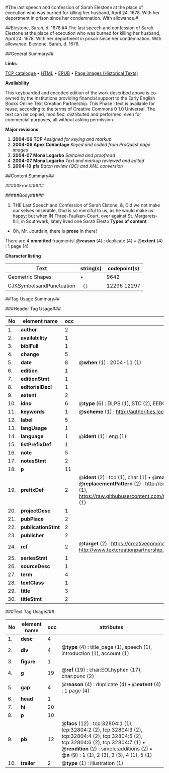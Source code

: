 #The last speech and confession of Sarah Elestone at the place of execution who was burned for killing her husband, April 24. 1678. With her deportment in prison since her condemnation. With allowance.#

##Elestone, Sarah, d. 1678.##
The last speech and confession of Sarah Elestone at the place of execution who was burned for killing her husband, April 24. 1678. With her deportment in prison since her condemnation. With allowance.
Elestone, Sarah, d. 1678.

##General Summary##

**Links**

[TCP catalogue](http://www.ota.ox.ac.uk/tcp/)  • 
[HTML](http://tei.it.ox.ac.uk/tcp/Texts-HTML/free/A49/A49649.html)  • 
[EPUB](http://tei.it.ox.ac.uk/tcp/Texts-EPUB/free/A49/A49649.epub) • 
[Page images (Historical Texts)](https://data.historicaltexts.jisc.ac.uk/view?pubId=eebo-99828377e&pageId=eebo-99828377e-32804-1)

**Availability**

This keyboarded and encoded edition of the
	       work described above is co-owned by the institutions
	       providing financial support to the Early English Books
	       Online Text Creation Partnership. This Phase I text is
	       available for reuse, according to the terms of Creative
	       Commons 0 1.0 Universal. The text can be copied,
	       modified, distributed and performed, even for
	       commercial purposes, all without asking permission.

**Major revisions**

1. __2004-06__ __TCP__ *Assigned for keying and markup*
1. __2004-06__ __Apex CoVantage__ *Keyed and coded from ProQuest page images*
1. __2004-07__ __Mona Logarbo__ *Sampled and proofread*
1. __2004-07__ __Mona Logarbo__ *Text and markup reviewed and edited*
1. __2004-10__ __pfs__ *Batch review (QC) and XML conversion*

##Content Summary##

#####Front#####

#####Body#####

1. THE Last Speech and Confession of Sarah Elstone, &,
DId we not make our selves miserable, God is so merciful to us, as he would make us happy; but when IN Three-Faulken-Court, over against St. Margarets-hill, in Southwark, lately lived one Sarah Elesto
**Types of content**

  * Oh, Mr. Jourdain, there is **prose** in there!

There are 4 **ommitted** fragments! 
 @__reason__ (4) : duplicate (4)  •  @__extent__ (4) : 1 page (4)

**Character listing**


|Text|string(s)|codepoint(s)|
|---|---|---|
|Geometric Shapes|▪|9642|
|CJKSymbolsandPunctuation|〈〉|12296 12297|

##Tag Usage Summary##

###Header Tag Usage###

|No|element name|occ|attributes|
|---|---|---|---|
|1.|__author__|2||
|2.|__availability__|1||
|3.|__biblFull__|1||
|4.|__change__|5||
|5.|__date__|8| @__when__ (1) : 2004-11 (1)|
|6.|__edition__|1||
|7.|__editionStmt__|1||
|8.|__editorialDecl__|1||
|9.|__extent__|2||
|10.|__idno__|6| @__type__ (6) : DLPS (1), STC (2), EEBO-CITATION (1), PROQUEST (1), VID (1)|
|11.|__keywords__|1| @__scheme__ (1) : http://authorities.loc.gov/ (1)|
|12.|__label__|5||
|13.|__langUsage__|1||
|14.|__language__|1| @__ident__ (1) : eng (1)|
|15.|__listPrefixDef__|1||
|16.|__note__|5||
|17.|__notesStmt__|2||
|18.|__p__|11||
|19.|__prefixDef__|2| @__ident__ (2) : tcp (1), char (1)  •  @__matchPattern__ (2) : ([0-9\-]+):([0-9IVX]+) (1), (.+) (1)  •  @__replacementPattern__ (2) : http://eebo.chadwyck.com/downloadtiff?vid=$1&page=$2 (1), https://raw.githubusercontent.com/textcreationpartnership/Texts/master/tcpchars.xml#$1 (1)|
|20.|__projectDesc__|1||
|21.|__pubPlace__|2||
|22.|__publicationStmt__|2||
|23.|__publisher__|2||
|24.|__ref__|2| @__target__ (2) : https://creativecommons.org/publicdomain/zero/1.0/ (1), http://www.textcreationpartnership.org/docs/. (1)|
|25.|__seriesStmt__|1||
|26.|__sourceDesc__|1||
|27.|__term__|4||
|28.|__textClass__|1||
|29.|__title__|3||
|30.|__titleStmt__|2||


###Text Tag Usage###

|No|element name|occ|attributes|
|---|---|---|---|
|1.|__desc__|4||
|2.|__div__|4| @__type__ (4) : title_page (1), speech (1), introduction (1), account (1)|
|3.|__figure__|1||
|4.|__g__|19| @__ref__ (19) : char:EOLhyphen (17), char:punc (2)|
|5.|__gap__|4| @__reason__ (4) : duplicate (4)  •  @__extent__ (4) : 1 page (4)|
|6.|__head__|1||
|7.|__hi__|20||
|8.|__p__|10||
|9.|__pb__|12| @__facs__ (12) : tcp:32804:1 (1), tcp:32804:2 (2), tcp:32804:3 (2), tcp:32804:4 (2), tcp:32804:5 (2), tcp:32804:6 (2), tcp:32804:7 (1)  •  @__rendition__ (2) : simple:additions (2)  •  @__n__ (9) : 1 (1), 2 (3), 3 (3), 4 (1), 5 (1)|
|10.|__trailer__|2| @__type__ (1) : illustration (1)|
